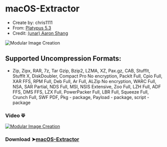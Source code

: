 # macOS-Extractor

- Create by: chris1111
- From: [Platypus 5.3](https://sveinbjorn.org/platypus)
- Credit: [(unar) Aaron Shang](https://github.com/ashang/unar)

![Modular Image Creation](https://i25.servimg.com/u/f25/18/50/18/69/appico14.png)

## Supported Uncompression Formats:
- Zip, Zipx, RAR, 7z, Tar Gzip, Bzip2, LZMA, XZ, Pax.gz, CAB, StuffIt, StuffIt X, DiskDoubler, Compact Pro No encryption, PackIt Full, Cpio Full, XAR FFS, RPM Full, Deb Full, Ar Full, ALZip No encryption, WARC Full, NSA, SAR Partial, NDS Full, MSI, NSIS Extensive, Zoo Full, LZH Full, ADF FFS, DMS FFS, LZX Full, PowerPacker Full, LBR Full, Squeeze Full, Crunch Full, SWF PDF, Pkg - package, Payload - package, script - package
 


### Video ⟱
                       
[![Modular Image Creation](https://i25.servimg.com/u/f25/18/50/18/69/68747418.png)](https://youtu.be/0uAuHwrqsYg)

### Download ➤[macOS-Extractor](https://github.com/chris1111/macOS-Extractor/releases/tag/V1)
